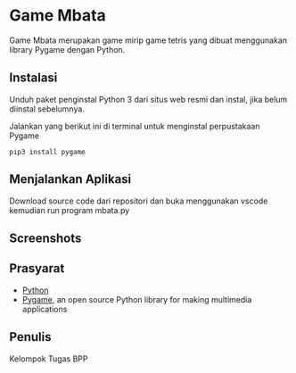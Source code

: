 # Game Mbata
Game Mbata merupakan game mirip game tetris yang dibuat menggunakan library Pygame dengan Python.


## Instalasi
Unduh paket penginstal Python 3 dari situs web resmi dan instal, jika belum diinstal sebelumnya.

Jalankan yang berikut ini di terminal untuk menginstal perpustakaan Pygame
```
pip3 install pygame
```


## Menjalankan Aplikasi
Download source code dari repositori dan buka menggunakan vscode kemudian run program mbata.py



## Screenshots




## Prasyarat
* [Python](https://www.python.org)
* [Pygame](https://www.pygame.org/wiki/GettingStarted), an open source Python library for making multimedia applications


## Penulis
Kelompok Tugas BPP 
